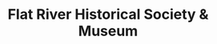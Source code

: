 ---
layout: repo
title: "Flat River Historical Society & Museum"
id: 4007
permalink: repos/4007/
---